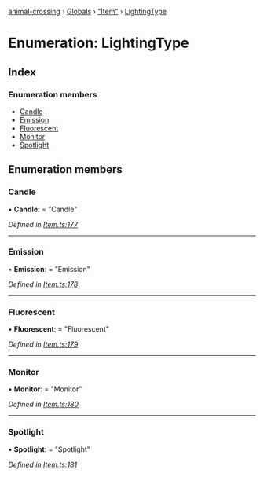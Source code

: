 [animal-crossing](../README.md) › [Globals](../globals.md) › ["Item"](../modules/_item_.md) › [LightingType](_item_.lightingtype.md)

# Enumeration: LightingType

## Index

### Enumeration members

* [Candle](_item_.lightingtype.md#candle)
* [Emission](_item_.lightingtype.md#emission)
* [Fluorescent](_item_.lightingtype.md#fluorescent)
* [Monitor](_item_.lightingtype.md#monitor)
* [Spotlight](_item_.lightingtype.md#spotlight)

## Enumeration members

###  Candle

• **Candle**: = "Candle"

*Defined in [Item.ts:177](https://github.com/Norviah/animal-crossing/blob/1f4a387/module/types/Item.ts#L177)*

___

###  Emission

• **Emission**: = "Emission"

*Defined in [Item.ts:178](https://github.com/Norviah/animal-crossing/blob/1f4a387/module/types/Item.ts#L178)*

___

###  Fluorescent

• **Fluorescent**: = "Fluorescent"

*Defined in [Item.ts:179](https://github.com/Norviah/animal-crossing/blob/1f4a387/module/types/Item.ts#L179)*

___

###  Monitor

• **Monitor**: = "Monitor"

*Defined in [Item.ts:180](https://github.com/Norviah/animal-crossing/blob/1f4a387/module/types/Item.ts#L180)*

___

###  Spotlight

• **Spotlight**: = "Spotlight"

*Defined in [Item.ts:181](https://github.com/Norviah/animal-crossing/blob/1f4a387/module/types/Item.ts#L181)*
